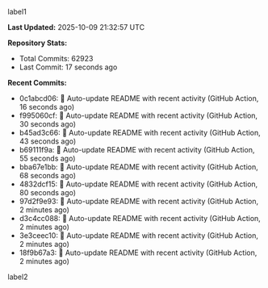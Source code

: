 
label1 
<!-- ACTIVITY_START -->
**Last Updated:** 2025-10-09 21:32:57 UTC

**Repository Stats:**
- Total Commits: 62923
- Last Commit: 17 seconds ago

**Recent Commits:**
- 0c1abcd06: 🤖 Auto-update README with recent activity (GitHub Action, 16 seconds ago)
- f995060cf: 🤖 Auto-update README with recent activity (GitHub Action, 30 seconds ago)
- b45ad3c66: 🤖 Auto-update README with recent activity (GitHub Action, 43 seconds ago)
- b69111f9a: 🤖 Auto-update README with recent activity (GitHub Action, 55 seconds ago)
- bba67e1bb: 🤖 Auto-update README with recent activity (GitHub Action, 68 seconds ago)
- 4832dcf15: 🤖 Auto-update README with recent activity (GitHub Action, 80 seconds ago)
- 97d2f9e93: 🤖 Auto-update README with recent activity (GitHub Action, 2 minutes ago)
- d3c4cc088: 🤖 Auto-update README with recent activity (GitHub Action, 2 minutes ago)
- 3e3ceec10: 🤖 Auto-update README with recent activity (GitHub Action, 2 minutes ago)
- 18f9b67a3: 🤖 Auto-update README with recent activity (GitHub Action, 2 minutes ago)
<!-- ACTIVITY_END -->

label2
